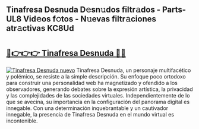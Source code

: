 ## Tinafresa Desnuda D𝚎sn𝚞dos filtr𝚊dos - Parts-UL8 Vid𝚎os f𝚘tos - N𝚞evas filtr𝚊ciones atr𝚊ctivas KC8Ud

# <h2><a href="http://mb8f1z4.tromn.icu/?c=Tinafresa+Desnuda">🔗👉👉👉 Tinafresa Desnuda 🔗🔗</a></h2>

[![Tinafresa Desnuda nuevo](https://i.imgur.com/pEAQMta.gif)](http://mb8f1z4.tromn.icu/?c=Tinafresa+Desnuda)
Tinafresa Desnuda, un personaje multifacético y polémico, se resiste a la simple descripción. Su enfoque poco ortodoxo para construir una personalidad web ha magnetizado y ofendido a los observadores, generando debates sobre la expresión artística, la privacidad y las complejidades de las sociedades virtuales. Independientemente de lo que se avecina, su importancia en la configuración del panorama digital es innegable. Con una determinación inquebrantable y un cautivador innegable, la presencia de Tinafresa Desnuda en el mundo virtual es incontenible.
